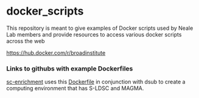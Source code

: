 # docker_scripts

This repository is meant to give examples of Docker scripts used by Neale Lab members and provide resources to access various docker scripts across the web

https://hub.docker.com/r/broadinstitute

### Links to githubs with example Dockerfiles

[sc-enrichment](https://github.com/Nealelab/sc_enrichment) uses this [Dockerfile](https://github.com/Nealelab/sc_enrichment/blob/master/Dockerfile) in conjunction with dsub to create a computing environment that has S-LDSC and MAGMA.

